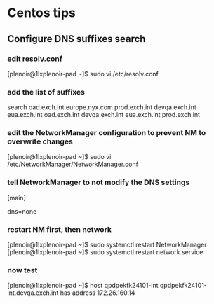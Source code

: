 # Centos tips

## Configure DNS suffixes search

### edit resolv.conf
[plenoir@1lxplenoir-pad ~]$ sudo vi /etc/resolv.conf
### add the list of suffixes
search oad.exch.int europe.nyx.com prod.exch.int devqa.exch.int eua.exch.int oad.exch.int devqa.exch.int eua.exch.int prod.exch.int
### edit the NetworkManager configuration to prevent NM to overwrite changes
[plenoir@1lxplenoir-pad ~]$ sudo vi /etc/NetworkManager/NetworkManager.conf
### tell NetworkManager to not modify the DNS settings
[main]

dns=none
### restart NM first, then network
[plenoir@1lxplenoir-pad ~]$ sudo systemctl restart NetworkManager
[plenoir@1lxplenoir-pad ~]$ sudo systemctl restart network.service
### now test
[plenoir@1lxplenoir-pad ~]$ host qpdpekfk24101-int
qpdpekfk24101-int.devqa.exch.int has address 172.26.160.14
